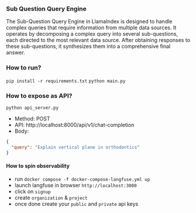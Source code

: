 ### Sub Question Query Engine
The Sub-Question Query Engine in LlamaIndex is designed to handle complex queries that require information from multiple data sources. It operates by decomposing a complex query into several sub-questions, each directed to the most relevant data source. After obtaining responses to these sub-questions, it synthesizes them into a comprehensive final answer.

### How to run?
`pip install -r requirements.txt`
`python main.py`

### How to expose as API?
`python api_server.py`
- Method: POST
- API: http://localhost:8000/api/v1/chat-completion
- Body:
```json
{
  "query": "Explain vertical plane in orthodontics"
}
```

#### How to spin observability
- run `docker compose -f docker-compose-langfuse.yml up`
- launch langfuse in browser `http://localhost:3000`
- click on `signup`
- create `organization` & `project`
- once done create your `public` and `private` api keys
